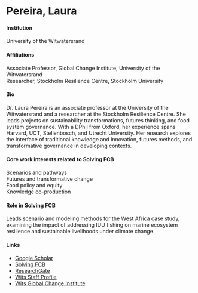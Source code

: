 # Pereira, Laura

#### Institution

University of the Witwatersrand

#### Affiliations

Associate Professor, Global Change Institute, University of the Witwatersrand\
Researcher, Stockholm Resilience Centre, Stockholm University

#### Bio

Dr. Laura Pereira is an associate professor at the University of the Witwatersrand and a researcher at the Stockholm Resilience Centre. She leads projects on sustainability transformations, futures thinking, and food system governance. With a DPhil from Oxford, her experience spans Harvard, UCT, Stellenbosch, and Utrecht University. Her research explores the interface of traditional knowledge and innovation, futures methods, and transformative governance in developing contexts.

#### Core work interests related to Solving FCB

Scenarios and pathways\
Futures and transformative change\
Food policy and equity\
Knowledge co-production

#### Role in Solving FCB

Leads scenario and modeling methods for the West Africa case study, examining the impact of addressing IUU fishing on marine ecosystem resilience and sustainable livelihoods under climate change

#### Links

* [Google Scholar](https://scholar.google.com/citations?user=6PLTqdIAAAAJ)
* [Solving FCB](https://solvingfcb.org/people/pereira-l/)
* [ResearchGate](https://www.researchgate.net/profile/Laura-Pereira-2)
* [Wits Staff Profile](https://www.wits.ac.za/people/academic-a-z-listing/p/laurapereirawitsacza/)
* [Wits Global Change Institute](https://globalchange.wits.ac.za/team/laura-pereira/)
